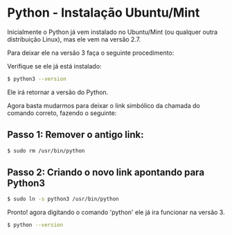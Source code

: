 # Python - Instalação Ubuntu/Mint

Inicialmente o Python já vem instalado no Ubuntu/Mint (ou qualquer outra distribuição Linux), mas ele vem na versão 2.7.

Para deixar ele na versão 3 faça o seguinte procedimento:

Verifique se ele já está instalado:

```bash
$ python3 --version
```

Ele irá retornar a versão do Python.

Agora basta mudarmos para deixar o link simbólico da chamada do comando correto, fazendo o seguinte:

## Passo 1: Remover o antigo link:

```bash
$ sudo rm /usr/bin/python
```

## Passo 2: Criando o novo link apontando para Python3

```bash
$ sudo ln -s python3 /usr/bin/python
```

Pronto! agora digitando o comando 'python' ele já ira funcionar na versão 3.

```bash
$ python --version
```
